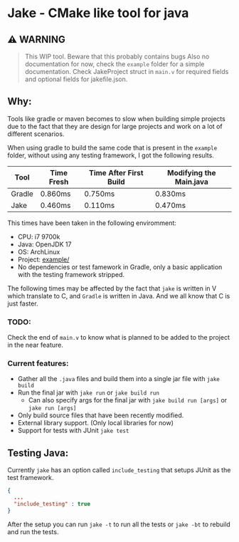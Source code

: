 # Jake - CMake like tool for java

## :warning: WARNING

> This WIP tool. Beware that this probably contains bugs
> Also no documentation for now, check the `example` folder for a simple documentation.
> Check JakeProject struct in `main.v` for required fields and optional fields for jakefile.json.

## Why:

Tools like gradle or maven becomes to slow when building simple projects due to the fact that they are design for large projects and work on a lot of different scenarios.

When using gradle to build the same code that is present in the `example` folder, without using any testing framework, I got the following results.

| Tool   | Time Fresh | Time After First Build | Modifying the Main.java |
| ------ | ---------- | ---------------------- | ---------------------- |
| Gradle | 0.860ms    | 0.750ms                | 0.830ms                |
| Jake   | 0.460ms    | 0.110ms                | 0.470ms                |

This times have been taken in the following enviromment:
- CPU: i7 9700k
- Java: OpenJDK 17
- OS: ArchLinux
- Project: [example/]()
- No dependencies or test famework in Gradle, only a basic application with the testing framework stripped.

The following times may be affected by the fact that `jake` is written in V which translate to C, and `Gradle` is written in Java. And we all know that C is just faster.

### TODO:

Check the end of `main.v` to know what is planned to be added to the project in the near feature.

### Current features:

- Gather all the `.java` files and build them into a single jar file with `jake build`
- Run the final jar with `jake run` or `jake build run`
  - Can also specify args for the final jar with `jake build run [args]` or `jake run [args]`
- Only build source files that have been recently modified.
- External library support. (Only local libraries for now)
- Support for tests with JUnit `jake test`

## Testing Java:

Currently `jake` has an option called `include_testing` that setups JUnit as the test framework.

```json
{
  ...
  "include_testing" : true
}
```

After the setup you can run `jake -t` to run all the tests or `jake -bt` to rebuild and run the tests.
